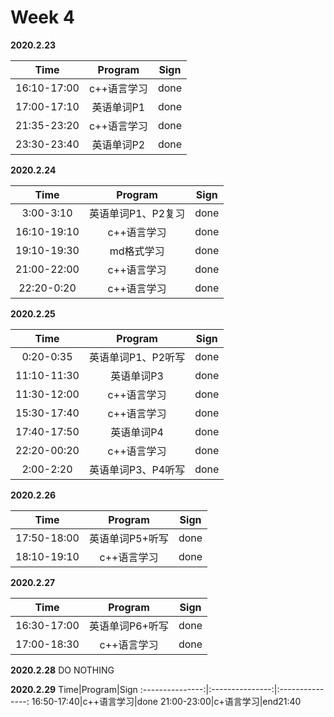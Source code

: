 # Week 4

**2020.2.23**

Time|Program|Sign
:---------------:|:---------------:|:---------------:
16:10-17:00|c++语言学习|done
17:00-17:10|英语单词P1|done
21:35-23:20|c++语言学习|done
23:30-23:40|英语单词P2|done

**2020.2.24**

Time|Program|Sign
:---------------:|:---------------:|:---------------:
3:00-3:10|英语单词P1、P2复习|done
16:10-19:10|c++语言学习|done
19:10-19:30|md格式学习|done
21:00-22:00|c++语言学习|done
22:20-0:20|c++语言学习|done

**2020.2.25**

Time|Program|Sign
:---------------:|:---------------:|:---------------:
0:20-0:35|英语单词P1、P2听写|done
11:10-11:30|英语单词P3|done
11:30-12:00|c++语言学习|done
15:30-17:40|c++语言学习|done
17:40-17:50|英语单词P4|done
22:20-00:20|c++语言学习|done
2:00-2:20|英语单词P3、P4听写|done

**2020.2.26**

Time|Program|Sign
:---------------:|:---------------:|:---------------:
17:50-18:00|英语单词P5+听写|done
18:10-19:10|c++语言学习|done

**2020.2.27**

Time|Program|Sign
:---------------:|:---------------:|:---------------:
16:30-17:00|英语单词P6+听写|done
17:00-18:30|c++语言学习|done

**2020.2.28**
DO NOTHING

**2020.2.29**
Time|Program|Sign
:---------------:|:---------------:|:---------------:
16:50-17:40|c++语言学习|done
21:00-23:00|c+语言学习|end21:40
